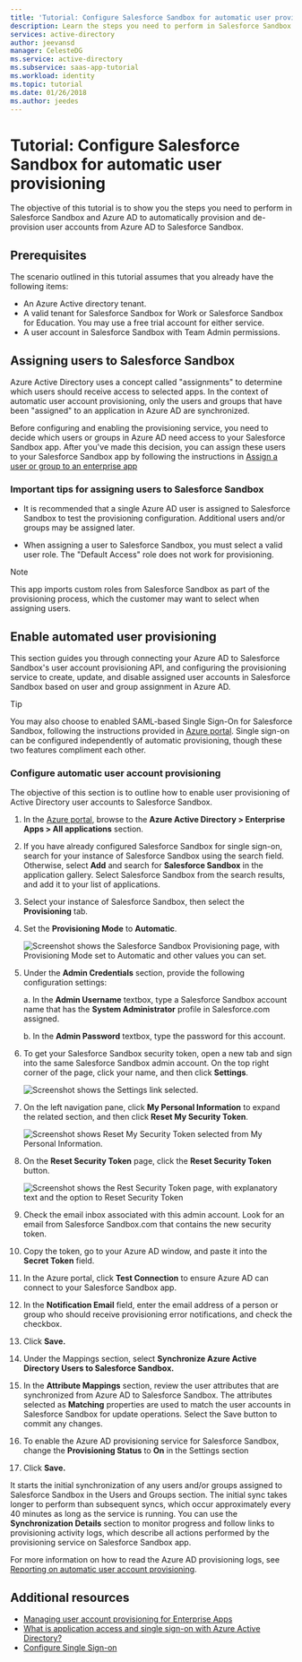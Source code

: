 ```yaml
---
title: 'Tutorial: Configure Salesforce Sandbox for automatic user provisioning with Azure Active Directory| Microsoft Docs'
description: Learn the steps you need to perform in Salesforce Sandbox and Azure AD to automatically provision and de-provision user accounts from Azure AD to Salesforce Sandbox.
services: active-directory
author: jeevansd
manager: CelesteDG
ms.service: active-directory
ms.subservice: saas-app-tutorial
ms.workload: identity
ms.topic: tutorial
ms.date: 01/26/2018
ms.author: jeedes
---
```

# Tutorial: Configure Salesforce Sandbox for automatic user provisioning

The objective of this tutorial is to show you the steps you need to perform in Salesforce Sandbox and Azure AD to automatically provision and de-provision user accounts from Azure AD to Salesforce Sandbox.

## Prerequisites

The scenario outlined in this tutorial assumes that you already have the following items:

*   An Azure Active directory tenant.
*   A valid tenant for Salesforce Sandbox for Work or Salesforce Sandbox for Education. You may use a free trial     account for either service.
*   A user account in Salesforce Sandbox with Team Admin permissions.

## Assigning users to Salesforce Sandbox

Azure Active Directory uses a concept called "assignments" to determine which users should receive access to selected apps. In the context of automatic user account provisioning, only the users and groups that have been "assigned" to an application in Azure AD are synchronized.

Before configuring and enabling the provisioning service, you need to decide which users or groups in Azure AD need access to your Salesforce Sandbox app. After you've made this decision, you can assign these users to your Salesforce Sandbox app by following the instructions in [Assign a user or group to an enterprise app](../manage-apps/assign-user-or-group-access-portal.md)

### Important tips for assigning users to Salesforce Sandbox

* It is recommended that a single Azure AD user is assigned to Salesforce Sandbox to test the provisioning configuration. Additional users and/or groups may be assigned later.

* When assigning a user to Salesforce Sandbox, you must select a valid user role. The "Default Access" role does not work for provisioning.

> [!NOTE]
> This app imports custom roles from Salesforce Sandbox as part of the provisioning process, which the customer may want to select when assigning users.

## Enable automated user provisioning

This section guides you through connecting your Azure AD to Salesforce Sandbox's user account provisioning API, and configuring the provisioning service to create, update, and disable assigned user accounts in Salesforce Sandbox based on user and group assignment in Azure AD.

>[!Tip]
>You may also choose to enabled SAML-based Single Sign-On for Salesforce Sandbox, following the instructions provided in [Azure portal](https://portal.azure.com). Single sign-on can be configured independently of automatic provisioning, though these two features compliment each other.

### Configure automatic user account provisioning

The objective of this section is to outline how to enable user provisioning of Active Directory user accounts to Salesforce Sandbox.

1. In the [Azure portal](https://portal.azure.com), browse to the **Azure Active Directory > Enterprise Apps > All applications** section.

1. If you have already configured Salesforce Sandbox for single sign-on, search for your instance of Salesforce Sandbox using the search field. Otherwise, select **Add** and search for **Salesforce Sandbox** in the application gallery. Select Salesforce Sandbox from the search results, and add it to your list of applications.

1. Select your instance of Salesforce Sandbox, then select the **Provisioning** tab.

1. Set the **Provisioning Mode** to **Automatic**.

    ![Screenshot shows the Salesforce Sandbox Provisioning page, with Provisioning Mode set to Automatic and other values you can set.](./media/salesforce-sandbox-provisioning-tutorial/provisioning.png)

1. Under the **Admin Credentials** section, provide the following configuration settings:
   
    a. In the **Admin Username** textbox, type a Salesforce Sandbox account name that has the **System Administrator** profile in Salesforce.com assigned.
   
    b. In the **Admin Password** textbox, type the password for this account.

1. To get your Salesforce Sandbox security token, open a new tab and sign into the same Salesforce Sandbox admin account. On the top right corner of the page, click your name, and then click **Settings**.

     ![Screenshot shows the Settings link selected.](./media/salesforce-sandbox-provisioning-tutorial/sf-my-settings.png "Enable automatic user provisioning")

1. On the left navigation pane, click **My Personal Information** to expand the related section, and then click **Reset My Security Token**.
  
    ![Screenshot shows Reset My Security Token selected from My Personal Information.](./media/salesforce-sandbox-provisioning-tutorial/sf-personal-reset.png "Enable automatic user provisioning")

1. On the **Reset Security Token** page, click the **Reset Security Token** button.

    ![Screenshot shows the Rest Security Token page, with explanatory text and the option to Reset Security Token](./media/salesforce-sandbox-provisioning-tutorial/sf-reset-token.png "Enable automatic user provisioning")

1. Check the email inbox associated with this admin account. Look for an email from Salesforce Sandbox.com that contains the new security token.

1. Copy the token, go to your Azure AD window, and paste it into the **Secret Token** field.

1. In the Azure portal, click **Test Connection** to ensure Azure AD can connect to your Salesforce Sandbox app.

1. In the **Notification Email** field, enter the email address of a person or group who should receive provisioning error notifications, and check the checkbox.

1. Click **Save.**  
    
1.  Under the Mappings section, select **Synchronize Azure Active Directory Users to Salesforce Sandbox.**

1. In the **Attribute Mappings** section, review the user attributes that are synchronized from Azure AD to Salesforce Sandbox. The attributes selected as **Matching** properties are used to match the user accounts in Salesforce Sandbox for update operations. Select the Save button to commit any changes.

1. To enable the Azure AD provisioning service for Salesforce Sandbox, change the **Provisioning Status** to **On** in the Settings section

1. Click **Save.**

It starts the initial synchronization of any users and/or groups assigned to Salesforce Sandbox in the Users and Groups section. The initial sync takes longer to perform than subsequent syncs, which occur approximately every 40 minutes as long as the service is running. You can use the **Synchronization Details** section to monitor progress and follow links to provisioning activity logs, which describe all actions performed by the provisioning service on Salesforce Sandbox app.

For more information on how to read the Azure AD provisioning logs, see [Reporting on automatic user account provisioning](../app-provisioning/check-status-user-account-provisioning.md).

## Additional resources

* [Managing user account provisioning for Enterprise Apps](tutorial-list.md)
* [What is application access and single sign-on with Azure Active Directory?](../manage-apps/what-is-single-sign-on.md)
* [Configure Single Sign-on](./salesforce-sandbox-tutorial.md)